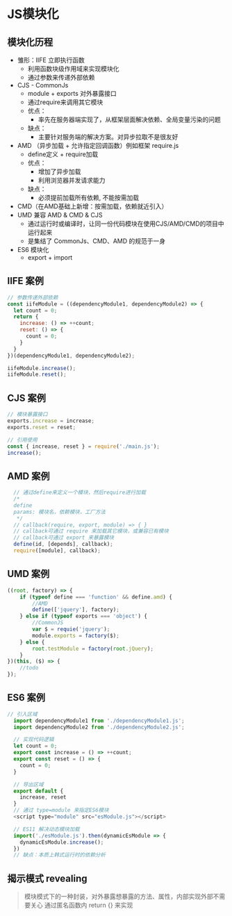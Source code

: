 # JS模块化

## 模块化历程

- 雏形：IIFE 立即执行函数
  - 利用函数块级作用域来实现模块化
  - 通过参数来传递外部依赖
- CJS - CommonJs
  - module + exports 对外暴露接口
  - 通过require来调用其它模块
  - 优点：
    - 率先在服务器端实现了，从框架层面解决依赖、全局变量污染的问题
  - 缺点：
    - 主要针对服务端的解决方案。对异步拉取不是很友好
- AMD （异步加载 + 允许指定回调函数）例如框架 require.js
  - define定义 + require加载
  - 优点：
    - 增加了异步加载
    - 利用浏览器并发请求能力
  - 缺点：
    - 必须提前加载所有依赖, 不能按需加载
- CMD（在AMD基础上新增：按需加载，依赖就近引入）
- UMD 兼容 AMD & CMD & CJS
  - 通过运行时或编译时，让同一份代码模块在使用CJS/AMD/CMD的项目中运行起来
  - 是集结了 CommonJs、CMD、AMD 的规范于一身
- ES6 模块化
  - export + import

## IIFE 案例

```javascript
// 参数传递外部依赖
const iifeModule = ((dependencyModule1, dependencyModule2) => {
  let count = 0;
  return {
    increase: () => ++count;
    reset: () => {
      count = 0;
    }
  }
})(dependencyModule1, dependencyModule2);

iifeModule.increase();
iifeModule.reset();
```

## CJS 案例

```javascript
// 模块暴露接口
exports.increase = increase;
exports.reset = reset;

// 引用使用
const { increase, reset } = require('./main.js');
increase();

```

## AMD 案例

```javascript
  // 通过define来定义一个模块，然后require进行加载
  /*
  define
  params: 模块名，依赖模块，工厂方法
   */
  // callback(require, export, module) => { }
  // callback可通过 require 来加载其它模块，或兼容已有模块
  // callback可通过 export 来暴露模块
  define(id, [depends], callback);
  require([module], callback);
```
## UMD 案例

```javascript
((root, factory) => {
    if (typeof define === 'function' && define.amd) {
        //AMD
        define(['jquery'], factory);
    } else if (typeof exports === 'object') {
        //CommonJS
        var $ = requie('jquery');
        module.exports = factory($);
    } else {
        root.testModule = factory(root.jQuery);
    }
})(this, ($) => {
    //todo
});

```


## ES6 案例

```javascript
// 引入区域
  import dependencyModule1 from './dependencyModule1.js';
  import dependencyModule2 from './dependencyModule2.js';

  // 实现代码逻辑
  let count = 0;
  export const increase = () => ++count;
  export const reset = () => {
    count = 0;
  }

  // 导出区域
  export default {
    increase, reset
  }
  // 通过 type=module 来指定ES6模块
  <script type="module" src="esModule.js"></script>

  // ES11 解决动态模块加载
  import('./esModule.js').then(dynamicEsModule => {
    dynamicEsModule.increase();
  })
  // 缺点：本质上韩式运行时的依赖分析
```


## 揭示模式 revealing
> 模块模式下的一种封装，对外暴露想暴露的方法、属性，内部实现外部不需要关心
> 通过匿名函数内 return {} 来实现